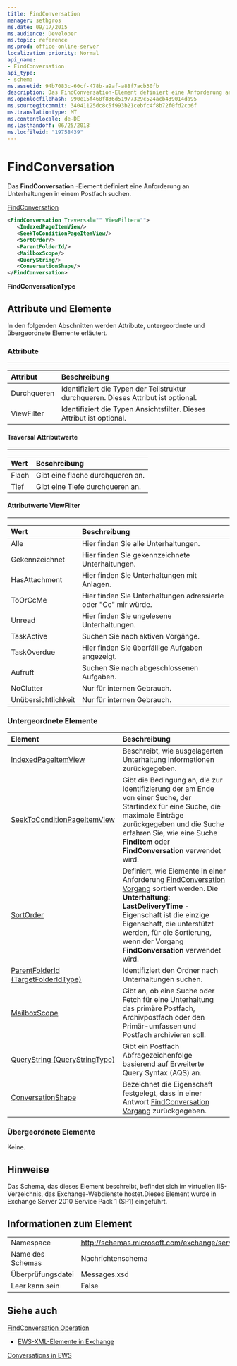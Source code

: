 ```yaml
---
title: FindConversation
manager: sethgros
ms.date: 09/17/2015
ms.audience: Developer
ms.topic: reference
ms.prod: office-online-server
localization_priority: Normal
api_name:
- FindConversation
api_type:
- schema
ms.assetid: 94b7083c-60cf-478b-a9af-a88f7acb30fb
description: Das FindConversation-Element definiert eine Anforderung an Unterhaltungen in einem Postfach suchen.
ms.openlocfilehash: 990e15f468f836d51977329c524acb439014da95
ms.sourcegitcommit: 34041125dc8c5f993b21cebfc4f8b72f0fd2cb6f
ms.translationtype: MT
ms.contentlocale: de-DE
ms.lasthandoff: 06/25/2018
ms.locfileid: "19758439"
---
```

# <a name="findconversation"></a>FindConversation

Das **FindConversation** -Element definiert eine Anforderung an Unterhaltungen in einem Postfach suchen. 
  
[FindConversation](findconversation.md)
  
```XML
<FindConversation Traversal="" ViewFilter="">
   <IndexedPageItemView/>
   <SeekToConditionPageItemView/>
   <SortOrder/>
   <ParentFolderId/>
   <MailboxScope/>
   <QueryString/>
   <ConversationShape/>
</FindConversation>
```

 **FindConversationType**
## <a name="attributes-and-elements"></a>Attribute und Elemente

In den folgenden Abschnitten werden Attribute, untergeordnete und übergeordnete Elemente erläutert.
  
### <a name="attributes"></a>Attribute

****

|**Attribut**|**Beschreibung**|
|:-----|:-----|
|Durchqueren  <br/> |Identifiziert die Typen der Teilstruktur durchqueren. Dieses Attribut ist optional.  <br/> |
|ViewFilter  <br/> |Identifiziert die Typen Ansichtsfilter. Dieses Attribut ist optional.  <br/> |
   
#### <a name="traversal-attribute-values"></a>Traversal Attributwerte

****

|**Wert**|**Beschreibung**|
|:-----|:-----|
|Flach  <br/> |Gibt eine flache durchqueren an.  <br/> |
|Tief  <br/> |Gibt eine Tiefe durchqueren an.  <br/> |
   
#### <a name="viewfilter-attribute-values"></a>Attributwerte ViewFilter

****

|**Wert**|**Beschreibung**|
|:-----|:-----|
|Alle  <br/> |Hier finden Sie alle Unterhaltungen.  <br/> |
|Gekennzeichnet  <br/> |Hier finden Sie gekennzeichnete Unterhaltungen.  <br/> |
|HasAttachment  <br/> |Hier finden Sie Unterhaltungen mit Anlagen.  <br/> |
|ToOrCcMe  <br/> |Hier finden Sie Unterhaltungen adressierte oder "Cc" mir würde.  <br/> |
|Unread  <br/> |Hier finden Sie ungelesene Unterhaltungen.  <br/> |
|TaskActive  <br/> |Suchen Sie nach aktiven Vorgänge.  <br/> |
|TaskOverdue  <br/> |Hier finden Sie überfällige Aufgaben angezeigt.  <br/> |
|Aufruft  <br/> |Suchen Sie nach abgeschlossenen Aufgaben.  <br/> |
|NoClutter  <br/> |Nur für internen Gebrauch.  <br/> |
|Unübersichtlichkeit  <br/> |Nur für internen Gebrauch.  <br/> |
   
### <a name="child-elements"></a>Untergeordnete Elemente

|**Element**|**Beschreibung**|
|:-----|:-----|
|[IndexedPageItemView](indexedpageitemview.md) <br/> |Beschreibt, wie ausgelagerten Unterhaltung Informationen zurückgegeben.  <br/> |
|[SeekToConditionPageItemView](seektoconditionpageitemview.md) <br/> |Gibt die Bedingung an, die zur Identifizierung der am Ende von einer Suche, der Startindex für eine Suche, die maximale Einträge zurückgegeben und die Suche erfahren Sie, wie eine Suche **FindItem** oder **FindConversation** verwendet wird.  <br/> |
|[SortOrder](sortorder.md) <br/> |Definiert, wie Elemente in einer Anforderung [FindConversation Vorgang](findconversation-operation.md) sortiert werden. Die **Unterhaltung: LastDeliveryTime** -Eigenschaft ist die einzige Eigenschaft, die unterstützt werden, für die Sortierung, wenn der Vorgang **FindConversation** verwendet wird.  <br/> |
|[ParentFolderId (TargetFolderIdType)](parentfolderid-targetfolderidtype.md) <br/> |Identifiziert den Ordner nach Unterhaltungen suchen.  <br/> |
|[MailboxScope](mailboxscope.md) <br/> |Gibt an, ob eine Suche oder Fetch für eine Unterhaltung das primäre Postfach, Archivpostfach oder den Primär-umfassen und Postfach archivieren soll.  <br/> |
|[QueryString (QueryStringType)](querystring-querystringtype.md) <br/> |Gibt ein Postfach Abfragezeichenfolge basierend auf Erweiterte Query Syntax (AQS) an.  <br/> |
|[ConversationShape](conversationshape.md) <br/> |Bezeichnet die Eigenschaft festgelegt, dass in einer Antwort [FindConversation Vorgang](findconversation-operation.md) zurückgegeben.  <br/> |
   
### <a name="parent-elements"></a>Übergeordnete Elemente

Keine.
  
## <a name="remarks"></a>Hinweise

Das Schema, das dieses Element beschreibt, befindet sich im virtuellen IIS-Verzeichnis, das Exchange-Webdienste hostet.Dieses Element wurde in Exchange Server 2010 Service Pack 1 (SP1) eingeführt.
  
## <a name="element-information"></a>Informationen zum Element

|||
|:-----|:-----|
|Namespace  <br/> |http://schemas.microsoft.com/exchange/services/2006/messages  <br/> |
|Name des Schemas  <br/> |Nachrichtenschema  <br/> |
|Überprüfungsdatei  <br/> |Messages.xsd  <br/> |
|Leer kann sein  <br/> |False  <br/> |
   
## <a name="see-also"></a>Siehe auch



[FindConversation Operation](findconversation-operation.md)


- [EWS-XML-Elemente in Exchange](ews-xml-elements-in-exchange.md)


[Conversations in EWS](http://msdn.microsoft.com/library/91e64629-db6c-4c94-9dcb-d386232e8467%28Office.15%29.aspx)

